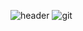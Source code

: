 ![header](https://capsule-render.vercel.app/api?type=waving&color=auto&height=200&section=header&text=Lee%20Taehyun&fontSize=50&animation=fadeIn) 
![git](https://user-images.githubusercontent.com/80657114/171847000-9ebb6e63-e3ec-46a0-ac45-0254805457de.jpg)
